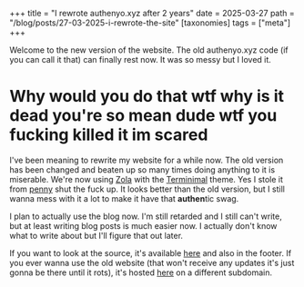 +++
title = "I rewrote authenyo.xyz after 2 years"
date = 2025-03-27
path = "/blog/posts/27-03-2025-i-rewrote-the-site"
[taxonomies]
tags = ["meta"]
+++

Welcome to the new version of the website. The old authenyo.xyz code (if you can call it that) can finally rest now. It was so messy but I loved it. 

# Why would you do that wtf why is it dead you're so mean dude wtf you fucking killed it im scared
I've been meaning to rewrite my website for a while now. The old version has been changed and beaten up so many times doing anything to it is miserable. We're now using [Zola](https://www.getzola.org) with the [Terminimal](https://github.com/pawroman/zola-theme-terminimal) theme. Yes I stole it from [penny](https://noob.quest) shut the fuck up. It looks better than the old version, but I still wanna mess with it a lot to make it have that **authen**tic swag.

I plan to actually use the blog now. I'm still retarded and I still can't write, but at least writing blog posts is much easier now. I actually don't know what to write about but I'll figure that out later. 

If you want to look at the source, it's available [here](https://github.com/authenyoo/website-zola) and also in the footer. If you ever wanna use the old website (that won't receive any updates it's just gonna be there until it rots), it's hosted [here](https://v1.authenyo.xyz/) on a different subdomain.
